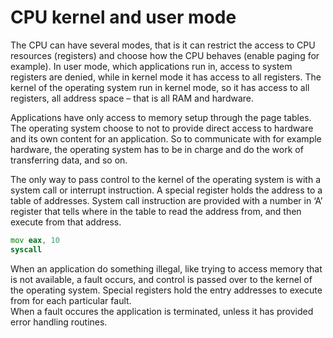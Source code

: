 # CPU kernel and user mode
The CPU can have several modes, that is it can restrict the access to CPU resources (registers) and choose how the CPU behaves (enable paging for example). 
In user mode, which applications run in, access to system registers are denied, while in kernel mode it has access to all registers. 
The kernel of the operating system run in kernel mode, so it has access to all registers, all address space – that is all RAM and hardware.

Applications have only access to memory setup through the page tables.
The operating system choose to not to provide direct access to hardware and its own content for an application.
So to communicate with for example hardware, the operating system has to be in charge and do the work of transferring data, and so on. 

The only way to pass control to the kernel of the operating system is with a system call or interrupt instruction. 
A special register holds the address to a table of addresses. System call instruction are provided with a number in ‘A’ register that tells where
in the table to read the address from, and then execute from that address.
```asm
mov eax, 10
syscall
```
When an application do something illegal, like trying to access memory that is not available, a fault occurs, and control is passed over to the kernel of the operating system.
Special registers hold the entry addresses to execute from for each particular fault. <br>
When a fault occures the application is terminated, unless it has provided error handling routines.


